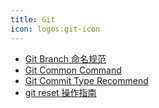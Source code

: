 ```yaml
---
title: Git
icon: logos:git-icon
---
```


- [Git Branch 命名规范](./branch.md)
- [Git Common Command](./git-command.md)
- [Git Commit Type Recommend](./commit-type-recommend.md)
- [git reset 操作指南](./reset.md)
